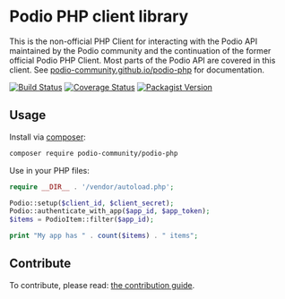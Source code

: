 # Podio PHP client library

This is the non-official PHP Client for interacting with the Podio API maintained by the Podio community and the continuation of the former official Podio PHP Client. Most parts of the Podio API are covered in this client. See [podio-community.github.io/podio-php](https://podio-community.github.io/podio-php/) for documentation.

[![Build Status](https://github.com/podio-community/podio-php/actions/workflows/test.yml/badge.svg?branch=master)](https://github.com/podio-community/podio-php/actions)
[![Coverage Status](https://coveralls.io/repos/github/podio-community/podio-php/badge.svg?branch=master)](https://coveralls.io/github/podio-community/podio-php?branch=master)
[![Packagist Version](https://img.shields.io/packagist/v/podio-community/podio-php)](https://packagist.org/packages/podio-community/podio-php)

## Usage
Install via [composer](https://getcomposer.org):
```bash
composer require podio-community/podio-php
```

Use in your PHP files:
```php
require __DIR__ . '/vendor/autoload.php';

Podio::setup($client_id, $client_secret);
Podio::authenticate_with_app($app_id, $app_token);
$items = PodioItem::filter($app_id);

print "My app has " . count($items) . " items";
```

## Contribute

To contribute, please read: [the contribution guide](https://github.com/podio-community/podio-php/blob/master/CONTRIBUTING.md).
